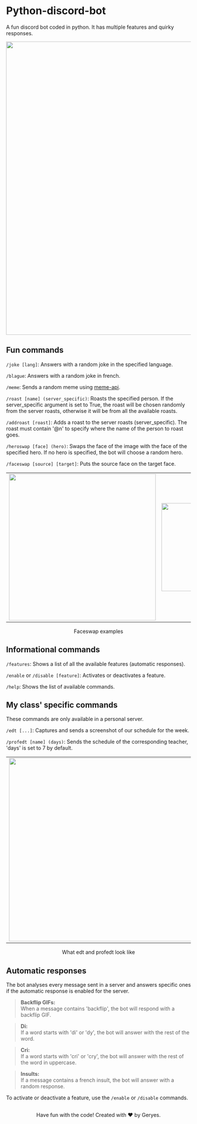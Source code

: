# Python-discord-bot

A fun discord bot coded in python. It has multiple features and quirky responses.
<p align="center">
  <img src="https://github.com/Geryes-Doumit/Python-discord-bot/assets/102948870/6bfc32f0-a8cd-4265-a72a-4b266f543eee" width="800"/>
</p>

## Fun commands
`/joke [lang]`:
Answers with a random joke in the specified language.

`/blague`:
Answers with a random joke in french.

`/meme`:
Sends a random meme using [meme-api](https://github.com/D3vd/Meme_Api).

`/roast [name] (server_specific)`: 
Roasts the specified person. If the server_specific argument is set to True, the roast will be chosen randomly from the server roasts, otherwise it will be from all the available roasts.

`/addroast [roast]`: 
Adds a roast to the server roasts (server_specific). The roast must contain '@n' to specify where the name of the person to roast goes.

`/heroswap [face] (hero)`: 
Swaps the face of the image with the face of the specified hero. If no hero is specified, the bot will choose a random hero.

`/faceswap [source] [target]`: 
Puts the source face on the target face.

<table align="center">
  <tr>
    <td width="50%" align="center">
      <img src="https://github.com/Geryes-Doumit/Python-discord-bot/assets/102948870/cbed0c84-165a-43da-a29b-a3372718c50d" width="400"/>
    </td>
    <td width="50%" align="center">
      <img src="https://github.com/Geryes-Doumit/Python-discord-bot/assets/102948870/f23bf3d8-7af1-42e2-baab-a0f0b3a11eac" width="240"/>
    </td>
  </tr>
</table>
<p align="center">Faceswap examples</p>

## Informational commands
`/features`: 
Shows a list of all the available features (automatic responses).

`/enable` or `/disable [feature]`: 
Activates or deactivates a feature.

`/help`: 
Shows the list of available commands.

## My class' specific commands
These commands are only available in a personal server.

`/edt [...]`: 
Captures and sends a screenshot of our schedule for the week.

`/profedt [name] (days)`: 
Sends the schedule of the corresponding teacher, 'days' is set to 7 by default.
<table align="center">
  <tr>
    <td width="50%" align="center">
      <img src="https://github.com/Geryes-Doumit/Python-discord-bot/assets/102948870/49a69735-7e05-4a94-b256-c4e7fad9b06a" width="500"/>
    </td>
    <td width="50%" align="center">
      <img src="https://github.com/Geryes-Doumit/Python-discord-bot/assets/102948870/a80417a1-a0c2-4f28-8fad-c8cbc880bfb2" width="200"/>
    </td>
  </tr>
</table>
<p align="center">What edt and profedt look like</p>

## Automatic responses
The bot analyses every message sent in a server and answers specific ones if the automatic response is enabled for the server.

> **Backflip GIFs:** <br/>
> When a message contains 'backflip', the bot will respond with a backflip GIF.

> **Di:** <br/>
> If a word starts with 'di' or 'dy', the bot will answer with the rest of the word.

> **Cri:** <br/>
> If a word starts with 'cri' or 'cry', the bot will answer with the rest of the word in uppercase.

> **Insults:** <br/>
> If a message contains a french insult, the bot will answer with a random response.

To activate or deactivate a feature, use the `/enable` or `/disable` commands.

##
<footer>
<p align="center">
  Have fun with the code! Created with ❤️ by Geryes.
</p>
</footer>
